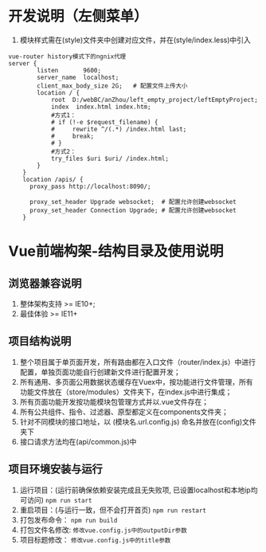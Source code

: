 # 开发说明（左侧菜单）
1. 模块样式需在(style)文件夹中创建对应文件，并在(style/index.less)中引入

```
vue-router history模式下的ngnix代理
server {
        listen       9600;
        server_name  localhost;
        client_max_body_size 2G;   # 配置文件上传大小
		location / {
			root  D:/webBC/anZhou/left_empty_project/leftEmptyProject;
            index  index.html index.htm;
            #方式1：
            # if (!-e $request_filename) {
            #     rewrite ^/(.*) /index.html last;
            #     break;
            # } 
            #方式2： 
            try_files $uri $uri/ /index.html;  
        }
    }
    location /apis/ {
      proxy_pass http://localhost:8090/;

      proxy_set_header Upgrade websocket;  # 配置允许创建websocket
      proxy_set_header Connection Upgrade; # 配置允许创建websocket
    }
```
# Vue前端构架-结构目录及使用说明

## 浏览器兼容说明
1. 整体架构支持 >= IE10+;
2. 最佳体验 >= IE11+

## 项目结构说明
1. 整个项目属于单页面开发，所有路由都在入口文件（router/index.js）中进行配置，单独页面功能自行创建新文件进行配置开发；
2. 所有通用、多页面公用数据状态缓存在Vuex中，按功能进行文件管理，所有功能文件放在（store/modules）文件夹下，在index.js中进行集成；
3. 所有页面功能开发按功能模块包管理方式并以.vue文件存在；
4. 所有公共组件、指令、过滤器、原型都定义在components文件夹；
5. 针对不同模块的接口地址，以 (模块名.url.config.js) 命名并放在(config)文件夹下
6. 接口请求方法均在(api/common.js)中


## 项目环境安装与运行
1. 运行项目：(运行前确保依赖安装完成且无失败项, 已设置localhost和本地ip均可访问)
 `npm run start`
2. 重启项目：(与运行一致，但不会打开首页)
 `npm run restart`
3. 打包发布命令：
 `npm run build`
4. 打包文件名修改:
  `修改vue.config.js中的outputDir参数`
5. 项目标题修改：
   `修改vue.config.js中的title参数`
